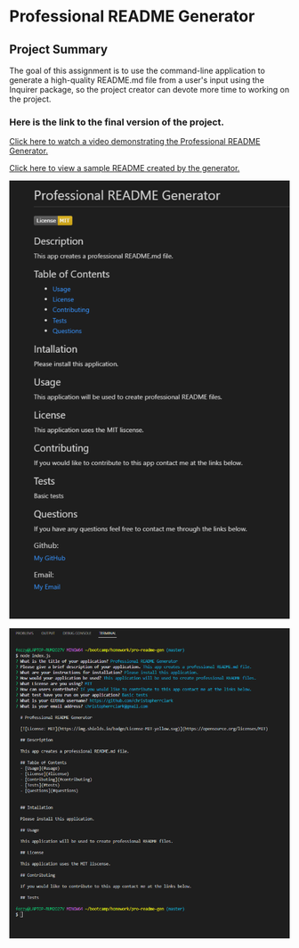 # Professional README Generator

## Project Summary

The goal of this assignment is to use the command-line application to generate a high-quality README.md file from a user's input using the Inquirer package, so the project creator can devote more time to working on the project. 

### Here is the link to the final version of the project.

[Click here to watch a video demonstrating the Professional README Generator.](https://drive.google.com/file/d/1ZMR6dTEOdGhajvGUwZGizIDoQ792xv-S/view)

[Click here to view a sample README created by the generator.](professionalReadme.md)


![Click here is a screen shot of my Professional README Generator](./assets/pro-readme-screenshot.png)

![Click here is a screen shot of the terminal with the questions/responses for the Professional README Generator](./assets/terminal-screenshot.png)